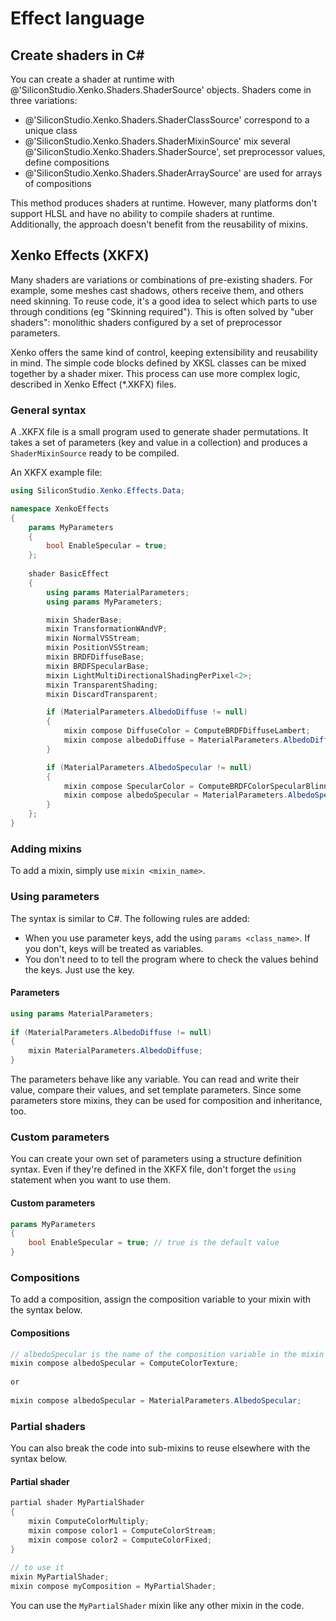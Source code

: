 # Effect language

## Create shaders in C&#35;

You can create a shader at runtime with @'SiliconStudio.Xenko.Shaders.ShaderSource' objects. Shaders come in three variations:

- @'SiliconStudio.Xenko.Shaders.ShaderClassSource' correspond to a unique class
- @'SiliconStudio.Xenko.Shaders.ShaderMixinSource' mix several @'SiliconStudio.Xenko.Shaders.ShaderSource', set preprocessor values, define compositions
- @'SiliconStudio.Xenko.Shaders.ShaderArraySource' are used for arrays of compositions

This method produces shaders at runtime. However, many platforms don't support HLSL and have no ability to compile shaders at runtime. Additionally, the approach doesn't benefit from the reusability of mixins.

## Xenko Effects (XKFX)

Many shaders are variations or combinations of pre-existing shaders. For example, some meshes cast shadows, others receive them, and others need skinning. To reuse code, it's a good idea to select which parts to use through conditions (eg "Skinning required"). This is often solved by "uber shaders": monolithic shaders configured by a set of preprocessor parameters.

Xenko offers the same kind of control, keeping extensibility and reusability in mind. The simple code blocks defined by XKSL classes can be mixed together by a shader mixer. This process can use more complex logic, described in Xenko Effect (*.XKFX) files.

### General syntax

A .XKFX file is a small program used to generate shader permutations. It takes a set of parameters (key and value in a collection) and produces a `ShaderMixinSource` ready to be compiled.

An XKFX example file:

```cs
using SiliconStudio.Xenko.Effects.Data;

namespace XenkoEffects
{
	params MyParameters
	{
		bool EnableSpecular = true;
	};
	
	shader BasicEffect
	{
		using params MaterialParameters;
		using params MyParameters;

		mixin ShaderBase;
		mixin TransformationWAndVP;
		mixin NormalVSStream;
		mixin PositionVSStream;
		mixin BRDFDiffuseBase;
		mixin BRDFSpecularBase;
		mixin LightMultiDirectionalShadingPerPixel<2>;
		mixin TransparentShading;
		mixin DiscardTransparent;

		if (MaterialParameters.AlbedoDiffuse != null)
		{
			mixin compose DiffuseColor = ComputeBRDFDiffuseLambert;
			mixin compose albedoDiffuse = MaterialParameters.AlbedoDiffuse;
		}

		if (MaterialParameters.AlbedoSpecular != null)
		{
			mixin compose SpecularColor = ComputeBRDFColorSpecularBlinnPhong;
			mixin compose albedoSpecular = MaterialParameters.AlbedoSpecular;
		}
	};
}
```

### Adding mixins

To add a mixin, simply use `mixin <mixin_name>`.

### Using parameters

The syntax is similar to C#. The following rules are added:

- When you use parameter keys, add the using `params <class_name>`. If you don't, keys will be treated as variables.
- You don't need to to tell the program where to check the values behind the keys. Just use the key.

#### Parameters

```cs
using params MaterialParameters;
 
if (MaterialParameters.AlbedoDiffuse != null)
{
	mixin MaterialParameters.AlbedoDiffuse;
}
```

The parameters behave like any variable. You can read and write their value, compare their values, and set template parameters. Since some parameters store mixins, they can be used for composition and inheritance, too.

### Custom parameters

You can create your own set of parameters using a structure definition syntax. Even if they're defined in the XKFX file, don't forget the `using` statement when you want to use them.

#### Custom parameters

```cs
params MyParameters
{
	bool EnableSpecular = true; // true is the default value
}
```

### Compositions

To add a composition, assign the composition variable to your mixin with the syntax below.

#### Compositions

```cs
// albedoSpecular is the name of the composition variable in the mixin
mixin compose albedoSpecular = ComputeColorTexture;
 
or
 
mixin compose albedoSpecular = MaterialParameters.AlbedoSpecular;
```

### Partial shaders

You can also break the code into sub-mixins to reuse elsewhere with the syntax below.

#### Partial shader

```cs
partial shader MyPartialShader
{
	mixin ComputeColorMultiply;
	mixin compose color1 = ComputeColorStream;
	mixin compose color2 = ComputeColorFixed;
}
 
// to use it
mixin MyPartialShader;
mixin compose myComposition = MyPartialShader;
```

You can use the `MyPartialShader` mixin like any other mixin in the code.